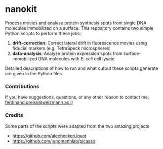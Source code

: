 # nanokit

Process movies and analyse protein synthesis spots from single DNA molecules immobilized on a surface. This repository contains two simple Python scripts to perform these jobs:

1) **drift-correction**: Correct lateral drift in fluorescence movies using fiducial markers (e.g. TetraSpeck microspheres)
2) **data-analysis**: Analyze protein expression spots from surface-immobilized DNA molecules with *E. coli* cell lysate

Detailed descriptions of how to run and what output these scripts generate are given in the Python files.

### Contributions

If you have suggestions, questions, or any other reason to contact me, ferdinand.greiss@weizmann.ac.il

### Credits

Some parts of the scripts were adapted from the two amazing projects
- https://github.com/alecheckert/quot
- https://github.com/jungmannlab/picasso

